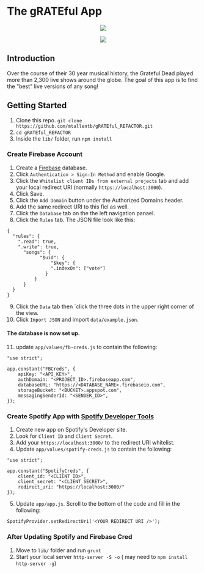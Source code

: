 # The gRATEful App

<p align="center">
    <img src="http://mttbrwn.com/wp-content/uploads/2018/01/grateful-screenshot1.jpg" />
</p>

<p align="center">
    <img src="http://mttbrwn.com/wp-content/uploads/2018/01/grateful-screenshot2.jpg" />
</p>

## Introduction

Over the course of their 30 year musical history, the Grateful Dead played more than 2,300 live shows around the globe. The goal of this app is to find the "best" live versions of any song!

## Getting Started

1. Clone this repo. `git clone https://github.com/mtallentb/gRATEful_REFACTOR.git`
2. `cd gRATEful_REFACTOR`
3. Inside the `lib/` folder, run `npm install`

### Create Firebase Account

1. Create a [Firebase](http://firebase.google.com) database.
2. Click `Authentication > Sign-In Method` and enable Google.
3. Click the `Whitelist client IDs from external projects` tab and add your local redirect URI (normally `https://localhost:3000`).
4. Click Save.
5. Click the `Add Domain` button under the Authorized Domains header.
6. Add the same redirect URI to this fiel as well.
7. Click the `Database` tab on the the left navigation panael.
8. Click the `Rules` tab. The JSON file look like this:

```
{
  "rules": {
    ".read": true,
    ".write": true,
      "songs": {
        	"$uid": {
            	"$key": {
                ".indexOn": ["vote"]
              }
          }
      }
  }
}
```

9. Click the `Data` tab then `click the three dots in the upper right corner of the view.
10. Click `Import JSON` and import `data/example.json`.

#### The database is now set up.

11. update `app/values/fb-creds.js` to contain  the following:

```
"use strict";

app.constant("FBCreds", {
    apiKey: "<API_KEY>",
    authDomain: "<PROJECT_ID>.firebaseapp.com",
    databaseURL: "https://<DATABASE_NAME>.firebaseio.com",
    storageBucket: "<BUCKET>.appspot.com",
    messagingSenderId: "<SENDER_ID>",
});
```

### Create Spotify App with [Spotify Developer Tools](https://beta.developer.spotify.com/dashboard/)

1. Create new app on Spotify's Developer site.
2. Look for `Client ID` and `Client Secret`.
3. Add your `https://localhost:3000/` to the redirect URI whitelist.
4. Update `app/values/spotify-creds.js` to contain the following:

```
"use strict";

app.constant("SpotifyCreds", {
	client_id: "<CLIENT ID>",
	client_secret: "<CLIENT SECRET>",
	redirect_uri: "https://localhost:3000/"
});
```
5. Update `app/app.js`. Scroll to the bottom of the code and fill in the following:

`SpotifyProvider.setRedirectUri('<YOUR REDIRECT URI />');`

### After Updating Spotify and Firebase Cred

1. Move to `lib/` folder and run `grunt`
2. Start your local server `http-server -S -o` ( may need to `npm install http-server -g`)